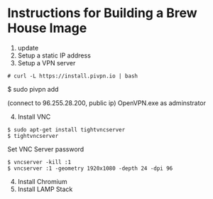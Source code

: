 # Instructions for Building a Brew House Image

1. update
2. Setup a static IP address
3. Setup a VPN server

```
# curl -L https://install.pivpn.io | bash
```

$ sudo pivpn add

(connect to 96.255.28.200, public ip)
OpenVPN.exe as adminstrator

4. Install VNC

```
$ sudo apt-get install tightvncserver
$ tightvncserver
```
Set VNC Server password
```
$ vncserver -kill :1
$ vncserver :1 -geometry 1920x1080 -depth 24 -dpi 96
```

4. Install Chromium
5. Install LAMP Stack

